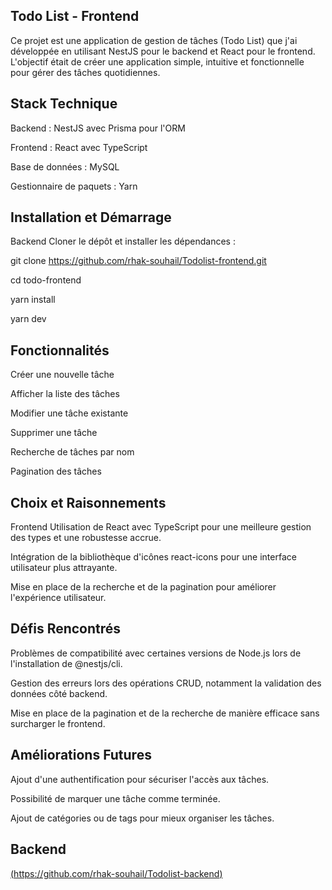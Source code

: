 ## Todo List - Frontend

Ce projet est une application de gestion de tâches (Todo List) que j'ai développée en utilisant NestJS pour le backend et React pour le frontend. L'objectif était de créer une application simple, intuitive et fonctionnelle pour gérer des tâches quotidiennes.​

## Stack Technique
Backend : NestJS avec Prisma pour l'ORM

Frontend : React avec TypeScript

Base de données : MySQL

Gestionnaire de paquets : Yarn​


## Installation et Démarrage
Backend
Cloner le dépôt et installer les dépendances :


git clone https://github.com/rhak-souhail/Todolist-frontend.git

cd todo-frontend

yarn install

yarn dev


## Fonctionnalités

Créer une nouvelle tâche

Afficher la liste des tâches

Modifier une tâche existante

Supprimer une tâche

Recherche de tâches par nom

Pagination des tâches​


## Choix et Raisonnements
Frontend
Utilisation de React avec TypeScript pour une meilleure gestion des types et une robustesse accrue.

Intégration de la bibliothèque d'icônes react-icons pour une interface utilisateur plus attrayante.

Mise en place de la recherche et de la pagination pour améliorer l'expérience utilisateur.​

## Défis Rencontrés
Problèmes de compatibilité avec certaines versions de Node.js lors de l'installation de @nestjs/cli.

Gestion des erreurs lors des opérations CRUD, notamment la validation des données côté backend.

Mise en place de la pagination et de la recherche de manière efficace sans surcharger le frontend.​

## Améliorations Futures
Ajout d'une authentification pour sécuriser l'accès aux tâches.

Possibilité de marquer une tâche comme terminée.

Ajout de catégories ou de tags pour mieux organiser les tâches.

## Backend
[(https://github.com/rhak-souhail/Todolist-backend)](https://github.com/rhak-souhail/Todolist-backend)
